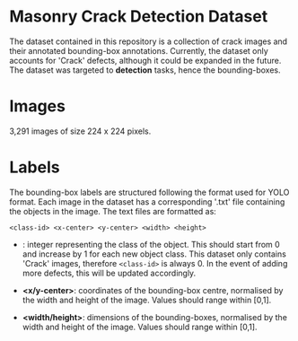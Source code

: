 # Masonry Crack Detection Dataset

The dataset contained in this repository is a collection of crack images and their annotated bounding-box annotations. Currently, the dataset only accounts for 'Crack' defects, although it could be expanded in the future. The dataset was targeted to **detection** tasks, hence the bounding-boxes.

# Images

3,291 images of size 224 x 224 pixels.

# Labels

The bounding-box labels are structured following the format used for YOLO format. Each image in the dataset has a corresponding '.txt' file containing the objects in the image. The text files are formatted as:

`<class-id> <x-center> <y-center> <width> <height>`

- **<class-id>**: integer representing the class of the object. This should start from 0 and increase by 1 for each new object class. This dataset only contains 'Crack' images, therefore `<class-id>` is always 0. In the event of adding more defects, this will be updated accordingly.

- **<x/y-center>**: coordinates of the bounding-box centre, normalised by the width and height of the image. Values should range within [0,1].

- **<width/height>**: dimensions of the bounding-boxes, normalised by the width and height of the image. Values should range within [0,1].
